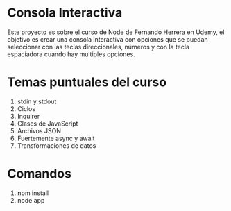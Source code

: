 # Consola Interactiva
Este proyecto es sobre el curso de Node de Fernando Herrera en Udemy, el objetivo es crear una consola interactiva
con opciones que se puedan seleccionar con las teclas direccionales, números y con la tecla espaciadora
cuando hay multiples opciones.

# Temas puntuales del curso
1. stdin y stdout
2. Ciclos
3. Inquirer
4. Clases de JavaScript
5. Archivos JSON
6. Fuertemente async y await
7. Transformaciones de datos

# Comandos
1. npm install
2. node app
